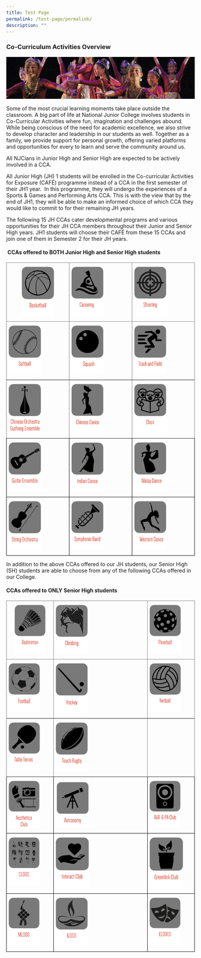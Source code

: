 ```yaml
---
title: Test Page
permalink: /test-page/permalink/
description: ""
---
```

### Co-Curriculum Activities Overview

![](/images/cca1.png)

Some of the most crucial learning moments take place outside the classroom. A big part of life at National Junior College involves students in Co-Curricular Activities where fun, imagination and challenges abound. While being conscious of the need for academic excellence, we also strive to develop character and leadership in our students as well. Together as a family, we provide support for personal growth, offering varied platforms and opportunities for every to learn and serve the community around us.

All NJCians in Junior High and Senior High are expected to be actively involved in a CCA. &nbsp;

All Junior High (JH) 1 students will be enrolled in the Co-curricular Activities for Exposure (CAFÉ) programme instead of a CCA in the first semester of their JH1 year. &nbsp;In this programme, they will undergo the experiences of a Sports &amp; Games and Performing Arts CCA. This is with the view that by the end of JH1, they will be able to make an informed choice of which CCA they would like to commit to for their remaining JH years.

The following 15 JH CCAs cater developmental programs and various opportunities for their JH CCA members throughout their Junior and Senior High years. JH1 students will choose their&nbsp;CAFÉ from these 15 CCAs and join one of them in Semester 2 for their JH years.

#### &nbsp;CCAs offered to BOTH Junior High and Senior High students

<style type="text/css">
.tg  {border-collapse:collapse;border-spacing:0;}
.tg td{border-color:black;border-style:solid;border-width:1px;font-family:Arial, sans-serif;font-size:14px;
  overflow:hidden;padding:10px 5px;word-break:normal;}
.tg th{border-color:black;border-style:solid;border-width:1px;font-family:Arial, sans-serif;font-size:14px;
  font-weight:normal;overflow:hidden;padding:10px 5px;word-break:normal;}
.tg .tg-c3ow{border-color:inherit;text-align:center;vertical-align:top}
.tg .tg-0pky{border-color:inherit;text-align:left;vertical-align:top}
.tg .tg-0lax{text-align:left;vertical-align:top}
</style>
<table class="tg">
<thead>
  <tr>
    <th class="tg-c3ow"><a href="https://moe-nationaljc-staging.netlify.app/co-curricular-activities/ccas-offered-to-both-jh-and-sh/basketball"><img style="width:55%" src="/images/c1.png"></a></th>
    <th class="tg-0pky"><a href="https://moe-nationaljc-staging.netlify.app/co-curricular-activities/ccas-offered-to-both-jh-and-sh/canoeing-and-dragon-boating"><img style="width:55%" src="/images/c2.png"></a></th>
    <th class="tg-0pky"><a href="https://moe-nationaljc-staging.netlify.app/co-curricular-activities/ccas-offered-to-both-jh-and-sh/shooting-club"><img style="width:55%" src="/images/c3.png"></a></th>
  </tr>
</thead>
<tbody>
  <tr>
    <td class="tg-0pky"><a href="https://moe-nationaljc-staging.netlify.app/co-curricular-activities/ccas-offered-to-both-jh-and-sh/softball"><img style="width:55%" src="/images/c4.png"></a></td>
    <td class="tg-0pky"><a href="https://moe-nationaljc-staging.netlify.app/co-curricular-activities/ccas-offered-to-both-jh-and-sh/squash"><img style="width:55%" src="/images/c5.png"></a></td>
    <td class="tg-0pky"><a href="https://moe-nationaljc-staging.netlify.app/co-curricular-activities/ccas-offered-to-both-jh-and-sh/track-and-field-and-cross-country"><img style="width:55%" src="/images/c6.png"></a></td>
  </tr>
  <tr>
    <td class="tg-0pky"><a href="https://moe-nationaljc-staging.netlify.app/co-curricular-activities/ccas-offered-to-both-jh-and-sh/co-and-ge"><img style="width:55%" src="/images/c7.png"></a></td>
    <td class="tg-0pky"><a href="https://moe-nationaljc-staging.netlify.app/co-curricular-activities/clubs-and-societies/chinese-dance"><img style="width:55%" src="/images/c8.png"></a></td>
		 <td class="tg-0pky"> <a href="https://moe-nationaljc-staging.netlify.app/co-curricular-activities/clubs-and-societies/choir"><img style="width:55%" src="/images/c9.png"></a></td>
  </tr>
  <tr>
    <td class="tg-0lax"><a href="https://moe-nationaljc-staging.netlify.app/co-curricular-activities/clubs-and-societies/guitar-ensemble"><img style="width:55%" src="/images/c10.png"></a></td>
    <td class="tg-0lax"><a href="https://moe-nationaljc-staging.netlify.app/co-curricular-activities/clubs-and-societies/indian-dance"><img style="width:55%" src="/images/c11.png"></a></td>
    <td class="tg-0lax"><a href="https://moe-nationaljc-staging.netlify.app/co-curricular-activities/clubs-and-societies/malay-dance"><img style="width:55%" src="/images/c12.png"></a></td>
  </tr>
  <tr>
    <td class="tg-0lax"><a href="https://moe-nationaljc-staging.netlify.app/co-curricular-activities/clubs-and-societies/string-orchestra"><img style="width:55%" src="/images/c13.png"></a></td>
    <td class="tg-0lax"><a href="https://moe-nationaljc-staging.netlify.app/co-curricular-activities/clubs-and-societies/symphonic-band"><img style="width:55%" src="/images/c14.png"></a></td>
    <td class="tg-0lax"><a href="https://moe-nationaljc-staging.netlify.app/co-curricular-activities/clubs-and-societies/western-dance"><img style="width:55%" src="/images/c15.png"></a></td>
  </tr>
</tbody>
</table>

 
 In addition to the above CCAs offered to our JH students, our Senior High (SH) students are able to choose from any of the following CCAs offered in our College.

#### CCAs offered to ONLY Senior High students


<style type="text/css">
.tg  {border-collapse:collapse;border-spacing:0;}
.tg td{border-color:black;border-style:solid;border-width:1px;font-family:Arial, sans-serif;font-size:14px;
  overflow:hidden;padding:10px 5px;word-break:normal;}
.tg th{border-color:black;border-style:solid;border-width:1px;font-family:Arial, sans-serif;font-size:14px;
  font-weight:normal;overflow:hidden;padding:10px 5px;word-break:normal;}
.tg .tg-c3ow{border-color:inherit;text-align:center;vertical-align:top}
.tg .tg-0pky{border-color:inherit;text-align:left;vertical-align:top}
.tg .tg-0lax{text-align:left;vertical-align:top}
</style>
<table class="tg">
<thead>
  <tr>
    <th class="tg-c3ow"><a href="https://moe-nationaljc-staging.netlify.app/co-curricular-activities/clubs-and-societies/badminton"><img style="width:73%" src="/images/c16.png"></a></th>
    <th class="tg-0pky"><a href="https://moe-nationaljc-staging.netlify.app/co-curricular-activities/clubs-and-societies/climbing"><img style="width:36%" src="/images/c17.png"></a></th>
    <th class="tg-0pky"><a href="https://moe-nationaljc-staging.netlify.app/co-curricular-activities/clubs-and-societies/floorball"><img style="width:73%" src="/images/c18.png"></a></th>
  </tr>
</thead>
<tbody>
  <tr>
    <td class="tg-0pky"><a href="https://moe-nationaljc-staging.netlify.app/co-curricular-activities/clubs-and-societies/football"><img style="width:73%" src="/images/c19.png"></a></td>
    <td class="tg-0pky"><a href="https://moe-nationaljc-staging.netlify.app/co-curricular-activities/clubs-and-societies/hockey"><img style="width:36%" src="/images/c20.png"></a></td>
    <td class="tg-0pky"><a href="https://moe-nationaljc-staging.netlify.app/co-curricular-activities/clubs-and-societies/netball"><img style="width:73%" src="/images/c21.png"></a></td>
  </tr>
  <tr>
    <td class="tg-0pky"><a href="https://moe-nationaljc-staging.netlify.app/co-curricular-activities/clubs-and-societies/table-tennis"><img style="width:73%" src="/images/c22.png"></a></td>
    <td class="tg-0pky"><a href="https://moe-nationaljc-staging.netlify.app/co-curricular-activities/clubs-and-societies/touch-rugby"><img style="width:36%" src="/images/c23.png"></a></td>
		 <td class="tg-0pky"></td>
  </tr>
  <tr>
    <td class="tg-0lax"><a href="https://moe-nationaljc-staging.netlify.app/co-curricular-activities/Clubs-and-Societies/aesthetics-club/"><img style="width:72%" src="/images/c24.png"></a></td>
    <td class="tg-0lax"><a href="https://moe-nationaljc-staging.netlify.app/co-curricular-activities/clubs-and-societies/astronomy-club"><img style="width:38%" src="/images/astro%20logo.jpeg"></a></td>
    <td class="tg-0lax"><a href="https://moe-nationaljc-staging.netlify.app/co-curricular-activities/clubs-and-societies/ava-and-pa-club"><img style="width:72%" src="/images/c26.png"></a></td>
  </tr>
  <tr>
    <td class="tg-0lax"><a href="https://moe-nationaljc-staging.netlify.app/co-curricular-activities/clubs-and-societies/cldds"><img style="width:72%" src="/images/c27.png"></a></td>
    <td class="tg-0lax"><a href="https://moe-nationaljc-staging.netlify.app/co-curricular-activities/clubs-and-societies/interact-club"><img style="width:37%" src="/images/c28.png"></a></td>
    <td class="tg-0lax"><a href="https://moe-nationaljc-staging.netlify.app/co-curricular-activities/clubs-and-societies/greenlink-club"><img style="width:78%" src="/images/c33.png"></a></td>
  </tr>
  <tr>
    <td class="tg-0lax"><a href="https://moe-nationaljc-staging.netlify.app/co-curricular-activities/clubs-and-societies/malay-cultural-society"><img style="width:72%" src="/images/c30.png"></a></td>
    <td class="tg-0lax"><a href="https://moe-nationaljc-staging.netlify.app/co-curricular-activities/clubs-and-societies/ildds"><img style="width:36%" src="/images/c31.png"></a></td>
    <td class="tg-0lax"><a href="https://moe-nationaljc-staging.netlify.app/co-curricular-activities/clubs-and-societies/elddes"><img style="width:72%" src="/images/c32.png"></a></td>
  </tr>
</tbody>
</table>